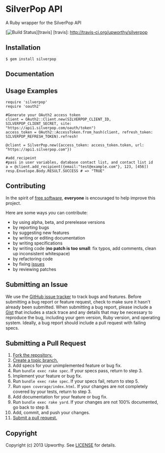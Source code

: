 # SilverPop API
A Ruby wrapper for the SilverPop API

[![Build Status](https://secure.travis-ci.org/upworthy/silverpop.png?branch=master)][travis]
[travis]: http://travis-ci.org/upworthy/silverpop

## Installation

    $ gem install silverpop

## Documentation


## Usage Examples
    require 'silverpop'
    require 'oauth2'

    #Generate your OAuth2 access token
    client = OAuth2::Client.new(SILVERPOP_CLIENT_ID, SILVERPOP_CLIENT_SECRET, site: "https://api1.silverpop.com/oauth/token")
    access_token = OAuth2::AccessToken.from_hash(client, refresh_token: SILVERPOP_REFRESH_TOKEN).refresh!

    @client = SilverPop.new({access_token: access_token.token, url: "https://api1.silverpop.com"})

    #add_recipeint
    #pass in user variables, database contact list, and contact list id
    a = @client.add_recipient({email:"test@example.com"}, 123, [456])
    resp.Envelope.Body.RESULT.SUCCESS # => "TRUE"

## Contributing
In the spirit of [free software][free-sw], **everyone** is encouraged to help improve
this project.

[free-sw]: http://www.fsf.org/licensing/essays/free-sw.html

Here are some ways *you* can contribute:

* by using alpha, beta, and prerelease versions
* by reporting bugs
* by suggesting new features
* by writing or editing documentation
* by writing specifications
* by writing code (**no patch is too small**: fix typos, add comments, clean up
  inconsistent whitespace)
* by refactoring code
* by fixing [issues][]
* by reviewing patches

[issues]: http://github.com/upworthy/silverpop/issues

## Submitting an Issue
We use the [GitHub issue tracker][issues] to track bugs and features. Before
submitting a bug report or feature request, check to make sure it hasn't
already been submitted. When submitting a bug report, please include a [Gist][]
that includes a stack trace and any details that may be necessary to reproduce
the bug, including your gem version, Ruby version, and operating system.
Ideally, a bug report should include a pull request with failing specs.

[gist]: https://gist.github.com/

## Submitting a Pull Request
1. [Fork the repository.][fork]
2. [Create a topic branch.][branch]
3. Add specs for your unimplemented feature or bug fix.
4. Run `bundle exec rake spec`. If your specs pass, return to step 3.
5. Implement your feature or bug fix.
6. Run `bundle exec rake spec`. If your specs fail, return to step 5.
7. Run `open coverage/index.html`. If your changes are not completely covered
   by your tests, return to step 3.
8. Add documentation for your feature or bug fix.
9. Run `bundle exec rake yard`. If your changes are not 100% documented, go
   back to step 8.
10. Add, commit, and push your changes.
11. [Submit a pull request.][pr]

[fork]: http://help.github.com/fork-a-repo/
[branch]: http://learn.github.com/p/branching.html
[pr]: http://help.github.com/send-pull-requests/

## Copyright
Copyright (c) 2013 Upworthy. See [LICENSE][] for details.

[license]: https://github.com/upworthy/silverpop/blob/master/LICENSE.md

